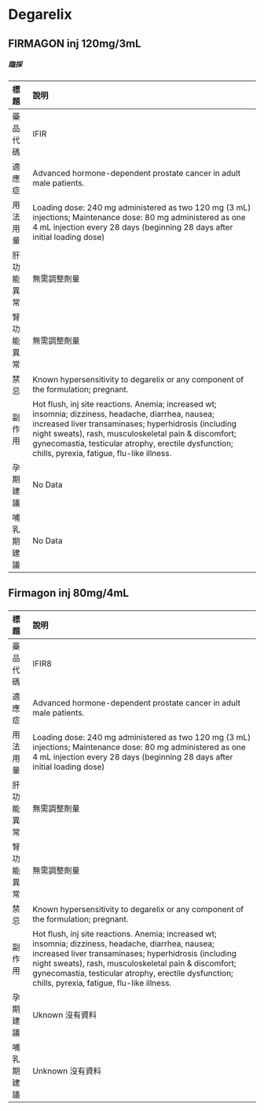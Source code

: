 # Degarelix

## FIRMAGON inj 120mg/3mL

##### 臨採

| 標題       | 說明                                                                                                                                                                                                                                                                                                                      |
|:-----------|:--------------------------------------------------------------------------------------------------------------------------------------------------------------------------------------------------------------------------------------------------------------------------------------------------------------------------|
| 藥品代碼   | IFIR                                                                                                                                                                                                                                                                                                                      |
| 適應症     | Advanced hormone-dependent prostate cancer in adult male patients.                                                                                                                                                                                                                                                        |
| 用法用量   | Loading dose: 240 mg administered as two 120 mg (3 mL) injections; Maintenance dose: 80 mg administered as one 4 mL injection every 28 days (beginning 28 days after initial loading dose)                                                                                                                                |
| 肝功能異常 | 無需調整劑量                                                                                                                                                                                                                                                                                                              |
| 腎功能異常 | 無需調整劑量                                                                                                                                                                                                                                                                                                              |
| 禁忌       | Known hypersensitivity to degarelix or any component of the formulation; pregnant.                                                                                                                                                                                                                                        |
| 副作用     | Hot flush, inj site reactions. Anemia; increased wt; insomnia; dizziness, headache, diarrhea, nausea; increased liver transaminases; hyperhidrosis (including night sweats), rash, musculoskeletal pain & discomfort; gynecomastia, testicular atrophy, erectile dysfunction; chills, pyrexia, fatigue, flu-like illness. |
| 孕期建議   | No Data                                                                                                                                                                                                                                                                                                                   |
| 哺乳期建議 | No Data                                                                                                                                                                                                                                                                                                                   |

## Firmagon inj 80mg/4mL

##### 

| 標題       | 說明                                                                                                                                                                                                                                                                                                                      |
|:-----------|:--------------------------------------------------------------------------------------------------------------------------------------------------------------------------------------------------------------------------------------------------------------------------------------------------------------------------|
| 藥品代碼   | IFIR8                                                                                                                                                                                                                                                                                                                     |
| 適應症     | Advanced hormone-dependent prostate cancer in adult male patients.                                                                                                                                                                                                                                                        |
| 用法用量   | Loading dose: 240 mg administered as two 120 mg (3 mL) injections; Maintenance dose: 80 mg administered as one 4 mL injection every 28 days (beginning 28 days after initial loading dose)                                                                                                                                |
| 肝功能異常 | 無需調整劑量                                                                                                                                                                                                                                                                                                              |
| 腎功能異常 | 無需調整劑量                                                                                                                                                                                                                                                                                                              |
| 禁忌       | Known hypersensitivity to degarelix or any component of the formulation; pregnant.                                                                                                                                                                                                                                        |
| 副作用     | Hot flush, inj site reactions. Anemia; increased wt; insomnia; dizziness, headache, diarrhea, nausea; increased liver transaminases; hyperhidrosis (including night sweats), rash, musculoskeletal pain & discomfort; gynecomastia, testicular atrophy, erectile dysfunction; chills, pyrexia, fatigue, flu-like illness. |
| 孕期建議   | Uknown 沒有資料                                                                                                                                                                                                                                                                                                           |
| 哺乳期建議 | Unknown 沒有資料                                                                                                                                                                                                                                                                                                          |

